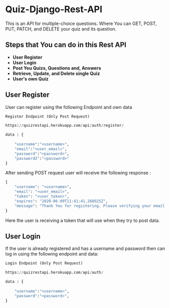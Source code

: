 # Quiz-Django-Rest-API
This is an API for multiple-choice questions. Where You can GET, POST, PUT, PATCH, and DELETE your quiz and its question.


## Steps that You can do in this Rest API

- **User Register**
- **User Login**
- **Post You Quizs, Questions and, Answers**
- **Retrieve, Update, and Delete single Quiz**
- **User's own Quiz**

## User Register
User can register using the following Endpoint and own data

```python
Register Endpoint (Only Post Request)

https://quizrestapi.herokuapp.com/api/auth/register/
```
```python
data : {
    
	"username":"<username>",
	"email":"<user_email>",
	"password":"<password>",
	"password2":"<password>"
}

```
After sending POST request user will  receive the following response :
```python
{
    "username": "<username>",
    "email": "<user_email>",
    "token": "<user_token>",
    "expires": "2020-06-09T11:41:41.268925Z",
    "message": "Thank You for registering. Please verifying your email before continuing !"
}

```
Here the user is receiving a token that will use when they try to post data.

## User Login
If the user is already registered  and has a username and password then can log in using the following endpoint and data:

```python
Login Endpoint (Only Post Request)

https://quizrestapi.herokuapp.com/api/auth/
```
```python
data : {
    
	"username":"<username>",
	"password":"<password>",
}
```